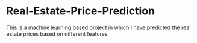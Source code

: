 # Real-Estate-Price-Prediction
This is a machine learning based project in which I have predicted the real estate prices based on different features.
